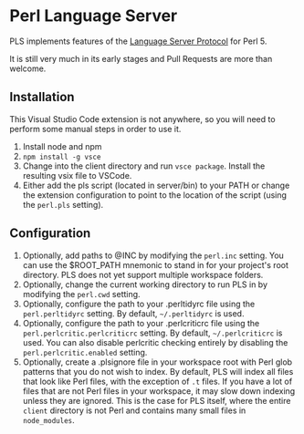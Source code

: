 Perl Language Server
====================

PLS implements features of the [Language Server Protocol](https://microsoft.github.io/language-server-protocol/) for Perl 5.

It is still very much in its early stages and Pull Requests are more than welcome.

## Installation

This Visual Studio Code extension is not anywhere, so you will need to perform some manual steps in order to use it.

1. Install node and npm
2. `npm install -g vsce`
3. Change into the client directory and run `vsce package`. Install the resulting vsix file to VSCode.
4. Either add the pls script (located in server/bin) to your PATH or change the extension configuration to point to the location of the script (using the `perl.pls` setting).


## Configuration

1. Optionally, add paths to @INC by modifying the `perl.inc` setting. You can use the $ROOT_PATH mnemonic to stand in for your project's root directory. PLS does not yet support multiple workspace folders.
2. Optionally, change the current working directory to run PLS in by modifying the `perl.cwd` setting.
3. Optionally, configure the path to your .perltidyrc file using the `perl.perltidyrc` setting. By default, `~/.perltidyrc` is used.
4. Optionally, configure the path to your .perlcriticrc file using the `perl.perlcritic.perlcriticrc` setting. By default, `~/.perlcriticrc` is used. You can also disable perlcritic checking entirely by disabling the `perl.perlcritic.enabled` setting.
5. Optionally, create a .plsignore file in your workspace root with Perl glob patterns that you do not wish to index. By default, PLS will index all files that look like Perl files, with the exception of `.t` files. If you have a lot of files that are not Perl files in your workspace, it may slow down indexing unless they are ignored. This is the case for PLS itself, where the entire `client` directory is not Perl and contains many small files in `node_modules`.
